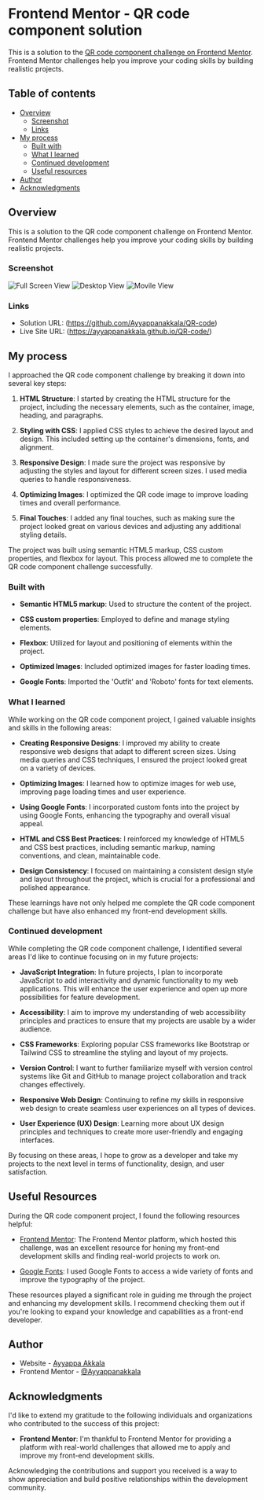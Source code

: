 # Frontend Mentor - QR code component solution

This is a solution to the [QR code component challenge on Frontend Mentor](https://www.frontendmentor.io/challenges/qr-code-component-iux_sIO_H). Frontend Mentor challenges help you improve your coding skills by building realistic projects.

## Table of contents

- [Overview](#overview)
  - [Screenshot](#screenshot)
  - [Links](#links)
- [My process](#my-process)
  - [Built with](#built-with)
  - [What I learned](#what-i-learned)
  - [Continued development](#continued-development)
  - [Useful resources](#useful-resources)
- [Author](#author)
- [Acknowledgments](#acknowledgments)

## Overview

This is a solution to the QR code component challenge on Frontend Mentor. Frontend Mentor challenges help you improve your coding skills by building realistic projects.

### Screenshot

![Full Screen View](./Screenshots/FullScreen.png)
![Desktop View](./Screenshots/DesktopView.png)
![Movile View](./Screenshots/mobileView.png)

### Links

- Solution URL: (https://github.com/Ayyappanakkala/QR-code)
- Live Site URL: (https://ayyappanakkala.github.io/QR-code/)

## My process

I approached the QR code component challenge by breaking it down into several key steps:

1. **HTML Structure**: I started by creating the HTML structure for the project, including the necessary elements, such as the container, image, heading, and paragraphs.

2. **Styling with CSS**: I applied CSS styles to achieve the desired layout and design. This included setting up the container's dimensions, fonts, and alignment.

3. **Responsive Design**: I made sure the project was responsive by adjusting the styles and layout for different screen sizes. I used media queries to handle responsiveness.

4. **Optimizing Images**: I optimized the QR code image to improve loading times and overall performance.

5. **Final Touches**: I added any final touches, such as making sure the project looked great on various devices and adjusting any additional styling details.

The project was built using semantic HTML5 markup, CSS custom properties, and flexbox for layout. This process allowed me to complete the QR code component challenge successfully.

### Built with

- **Semantic HTML5 markup**: Used to structure the content of the project.

- **CSS custom properties**: Employed to define and manage styling elements.

- **Flexbox**: Utilized for layout and positioning of elements within the project.

- **Optimized Images**: Included optimized images for faster loading times.

- **Google Fonts**: Imported the 'Outfit' and 'Roboto' fonts for text elements.

### What I learned

While working on the QR code component project, I gained valuable insights and skills in the following areas:

- **Creating Responsive Designs**: I improved my ability to create responsive web designs that adapt to different screen sizes. Using media queries and CSS techniques, I ensured the project looked great on a variety of devices.

- **Optimizing Images**: I learned how to optimize images for web use, improving page loading times and user experience.

- **Using Google Fonts**: I incorporated custom fonts into the project by using Google Fonts, enhancing the typography and overall visual appeal.

- **HTML and CSS Best Practices**: I reinforced my knowledge of HTML5 and CSS best practices, including semantic markup, naming conventions, and clean, maintainable code.

- **Design Consistency**: I focused on maintaining a consistent design style and layout throughout the project, which is crucial for a professional and polished appearance.

These learnings have not only helped me complete the QR code component challenge but have also enhanced my front-end development skills.

### Continued development

While completing the QR code component challenge, I identified several areas I'd like to continue focusing on in my future projects:

- **JavaScript Integration**: In future projects, I plan to incorporate JavaScript to add interactivity and dynamic functionality to my web applications. This will enhance the user experience and open up more possibilities for feature development.

- **Accessibility**: I aim to improve my understanding of web accessibility principles and practices to ensure that my projects are usable by a wider audience.

- **CSS Frameworks**: Exploring popular CSS frameworks like Bootstrap or Tailwind CSS to streamline the styling and layout of my projects.

- **Version Control**: I want to further familiarize myself with version control systems like Git and GitHub to manage project collaboration and track changes effectively.

- **Responsive Web Design**: Continuing to refine my skills in responsive web design to create seamless user experiences on all types of devices.

- **User Experience (UX) Design**: Learning more about UX design principles and techniques to create more user-friendly and engaging interfaces.

By focusing on these areas, I hope to grow as a developer and take my projects to the next level in terms of functionality, design, and user satisfaction.

## Useful Resources

During the QR code component project, I found the following resources helpful:

- [Frontend Mentor](https://www.frontendmentor.io?ref=challenge): The Frontend Mentor platform, which hosted this challenge, was an excellent resource for honing my front-end development skills and finding real-world projects to work on.

- [Google Fonts](https://fonts.google.com/): I used Google Fonts to access a wide variety of fonts and improve the typography of the project.

These resources played a significant role in guiding me through the project and enhancing my development skills. I recommend checking them out if you're looking to expand your knowledge and capabilities as a front-end developer.

## Author

- Website - [Ayyappa Akkala](https://github.com/Ayyappanakkala/Personal_Portfolio.git)
- Frontend Mentor - [@Ayyappanakkala](https://www.frontendmentor.io/profile/@Ayyappanakkala)

## Acknowledgments

I'd like to extend my gratitude to the following individuals and organizations who contributed to the success of this project:

- **Frontend Mentor**: I'm thankful to Frontend Mentor for providing a platform with real-world challenges that allowed me to apply and improve my front-end development skills.

Acknowledging the contributions and support you received is a way to show appreciation and build positive relationships within the development community.
